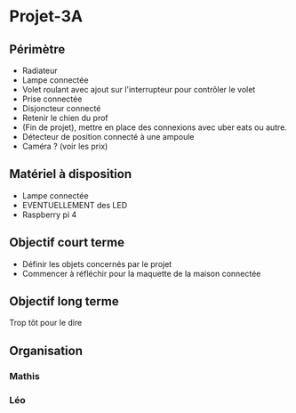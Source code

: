 # Projet-3A

## Périmètre

* Radiateur
* Lampe connectée
* Volet roulant avec ajout sur l'interrupteur pour contrôler le volet
* Prise connectée
* Disjoncteur connecté
* Retenir le chien du prof
* (Fin de projet), mettre en place des connexions avec uber eats ou autre. 
* Détecteur de position connecté à une ampoule
* Caméra ? (voir les prix)

## Matériel à disposition

* Lampe connectée
* EVENTUELLEMENT des LED
* Raspberry pi 4

## Objectif court terme

* Définir les objets concernés par le projet
* Commencer à réfléchir pour la maquette de la maison connectée

## Objectif long terme

Trop tôt pour le dire

## Organisation

### Mathis
### Léo

